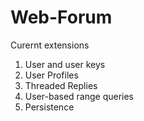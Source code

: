 # Web-Forum
Curernt extensions
1. User and user keys
2. User Profiles
3. Threaded Replies
4. User-based range queries
5. Persistence
